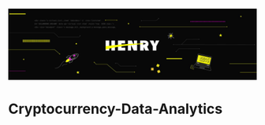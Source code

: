 ![henry](https://github.com/flormiranda1/Cryptocurrency-Data-Analytics/blob/main/imagenes/henry.jpg)

# Cryptocurrency-Data-Analytics

